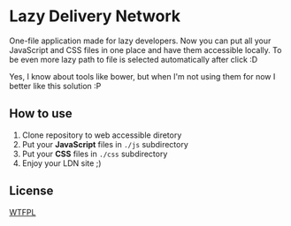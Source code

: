 Lazy Delivery Network
=====================

One-file application made for lazy developers. Now you can put all your JavaScript and CSS files in one place and have them accessible locally. To be even more lazy path to file is selected automatically after click :D

Yes, I know about tools like bower, but when I'm not using them for now I better like this solution :P

How to use
----------
 1. Clone repository to web accessible diretory
 2. Put your **JavaScript** files in ```./js``` subdirectory
 3. Put your **CSS** files in ```./css``` subdirectory
 4. Enjoy your LDN site ;)

License
-------
[WTFPL](http://www.wtfpl.net/txt/copying/)
